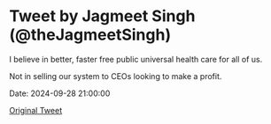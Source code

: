 # Tweet by Jagmeet Singh (@theJagmeetSingh)

I believe in better, faster free public universal health care for all of us.

Not in selling our system to CEOs looking to make a profit.

Date: 2024-09-28 21:00:00

[Original Tweet](https://x.com/theJagmeetSingh/status/1840134386110652601)
